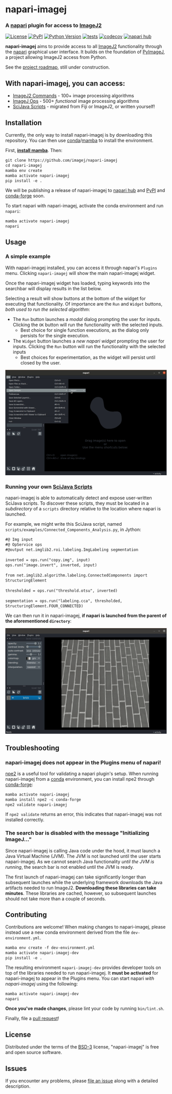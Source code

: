 # napari-imagej

### A [napari] plugin for access to [ImageJ2]

[![License](https://img.shields.io/pypi/l/napari-imagej.svg?color=green)](https://github.com/imagej/napari-imagej/raw/main/LICENSE)
[![PyPI](https://img.shields.io/pypi/v/napari-imagej.svg?color=green)](https://pypi.org/project/napari-imagej)
[![Python Version](https://img.shields.io/pypi/pyversions/napari-imagej.svg?color=green)](https://python.org)
[![tests](https://github.com/imagej/napari-imagej/workflows/tests/badge.svg)](https://github.com/imagej/napari-imagej/actions)
[![codecov](https://codecov.io/gh/imagej/napari-imagej/branch/main/graph/badge.svg)](https://codecov.io/gh/imagej/napari-imagej)
[![napari hub](https://img.shields.io/endpoint?url=https://api.napari-hub.org/shields/napari-imagej)](https://napari-hub.org/plugins/napari-imagej)

**napari-imagej** aims to provide access to all [ImageJ2] functionality through the [napari] graphical user interface. It builds on the foundation of [PyImageJ], a project allowing ImageJ2 access from Python.

See the [project roadmap](https://github.com/orgs/imagej/projects/2), still under construction.

## With napari-imagej, you can access:
* [ImageJ2 Commands] - 100+ image processing algorithms
* [ImageJ Ops] - 500+ *functional* image processing algorithms
* [SciJava Scripts] - migrated from Fiji or ImageJ2, or written yourself!

## Installation

Currently, the only way to install napari-imagej is by downloading this repository. You can then use [conda]/[mamba] to install the environment.

First, **[install mamba]**. Then:

    git clone https://github.com/imagej/napari-imagej
    cd napari-imagej
    mamba env create
    mamba activate napari-imagej
    pip install -e .

We will be publishing a release of napari-imagej to [napari hub] and [PyPI] and [conda-forge] soon.

To start napari with napari-imagej, activate the conda environment and run `napari`:

    mamba activate napari-imagej
    napari

## Usage

### A simple example

With napari-imagej installed, you can access it through napari's `Plugins` menu. Clicking `napari-imagej` will show the main napari-imagej widget.

Once the napari-imagej widget has loaded, typing keywords into the searchbar will display results in the list below.

Selecting a result will show buttons at the bottom of the widget for executing that functionality. Of importance are the `Run` and `Widget` buttons, *both used to run the selected algorithm*:
* The `Run` button launches a *modal* dialog prompting the user for inputs. Clicking the `OK` button will run the functionality with the selected inputs.
  * Best choice for single function executions, as the dialog only persists for the single execution.
* The `Widget` button launches a *new napari widget* prompting the user for inputs. Clicking the `Run` button will run the functionality with the selected inputs
  * Best choices for experimentation, as the widget will persist until closed by the user.


![Running an Op within napari-imagej](resources/napari_imagej_simple_example.gif)

### Running your own [SciJava Scripts]

napari-imagej is able to automatically detect and expose user-written SciJava scripts. To discover these scripts, they must be located in a *subdirectory* of a `scripts` directory relative to the location where napari is launched.

For example, we might write this SciJava script, named `scripts/examples/Connected_Components_Analysis.py`, in Jython:
```jython
#@ Img input
#@ OpService ops
#@output net.imglib2.roi.labeling.ImgLabeling segmentation

inverted = ops.run("copy.img", input)
ops.run("image.invert", inverted, input)

from net.imglib2.algorithm.labeling.ConnectedComponents import StructuringElement

thresholded = ops.run("threshold.otsu", inverted)

segmentation = ops.run("labeling.cca", thresholded, StructuringElement.FOUR_CONNECTED)
```
We can then run it in napari-imagej, **if napari is launched from the parent of the aforementioned `directory`**: 

![Running a SciJava script within napari-imagej](resources/napari_imagej_SciJava_script.gif)

## Troubleshooting

### napari-imagej does not appear in the Plugins menu of napari!

[npe2] is a useful tool for validating a napari plugin's setup. When running napari-imagej from a [conda] environment, you can install npe2 through [conda-forge]:

    mamba activate napari-imagej
    mamba install npe2 -c conda-forge
    npe2 validate napari-imagej

If `npe2 validate` returns an error, this indicates that napari-imagej was not installed correctly.

### The search bar is disabled with the message "Initializing ImageJ..."

Since napari-imagej is calling Java code under the hood, it must launch a Java Virtual Machine (JVM). The JVM is not launched until the user starts napari-imagej. As we cannot search Java functionality *until the JVM is running*, the search bar is not enabled until the JVM is ready.

The first launch of napari-imagej can take significantly longer than subsequent launches while the underlying framework downloads the Java artifacts needed to run ImageJ2. **Downloading these libraries can take minutes**. These libraries are cached, however, so subsequent launches should not take more than a couple of seconds.

## Contributing

Contributions are welcome! When making changes to napari-imagej, please instead use a new conda environment derived from the file `dev-environment.yml`.

    mamba env create -f dev-environment.yml
    mamba activate napari-imagej-dev
    pip install -e .

The resulting environment `napari-imagej-dev` provides developer tools on top of the libraries needed to run napari-imagej. It **must be activated** for napari-imagej to appear in the Plugins menu. You can start napari *with napari-imagej* using the following:

    mamba activate napari-imagej-dev
    napari

**Once you've made changes**, please lint your code by running `bin/lint.sh`.

Finally, file a [pull request]!

## License

Distributed under the terms of the [BSD-3] license,
"napari-imagej" is free and open source software.

## Issues

If you encounter any problems, please [file an issue] along with a detailed description.


[Apache Software License 2.0]: https://www.apache.org/licenses/LICENSE-2.0
[black]: https://github.com/psf/black
[BSD-3]: https://opensource.org/licenses/BSD-3-Clause
[Cookiecutter]: https://github.com/audreyr/cookiecutter
[cookiecutter-napari-plugin]: https://github.com/napari/cookiecutter-napari-plugin
[conda]: https://docs.conda.io/
[conda-forge]: https://conda-forge.org/
[file an issue]: https://github.com/imagej/napari-imagej/issues
[flake8]: https://flake8.pycqa.org/
[GNU GPL v3.0]: https://www.gnu.org/licenses/gpl-3.0.txt
[GNU LGPL v3.0]: https://www.gnu.org/licenses/lgpl-3.0.txt
[ImageJ2]: https://imagej.net/software/imagej2
[ImageJ2 Commands]: https://github.com/imagej/imagej-plugins-commands
[ImageJ Ops]: https://imagej.net/libs/imagej-ops
[install mamba]: https://mamba.readthedocs.io/en/latest/installation.html
[isort]: https://pycqa.github.io/isort/
[mamba]: https://mamba.readthedocs.io/
[MIT]: https://opensource.org/licenses/MIT
[Mozilla Public License 2.0]: https://www.mozilla.org/media/MPL/2.0/index.txt
[napari]: https://github.com/napari/napari
[napari hub]: https://www.napari-hub.org/
[npe2]: https://github.com/napari/npe2
[pip]: https://pypi.org/project/pip/
[pull request]: https://docs.github.com/en/pull-requests/collaborating-with-pull-requests/proposing-changes-to-your-work-with-pull-requests/about-pull-requests
[PyImageJ]: https://github.com/imagej/pyimagej
[PyPI]: https://pypi.org/
[SciJava Scripts]: https://imagej.net/scripting
[tox]: https://tox.readthedocs.io/

